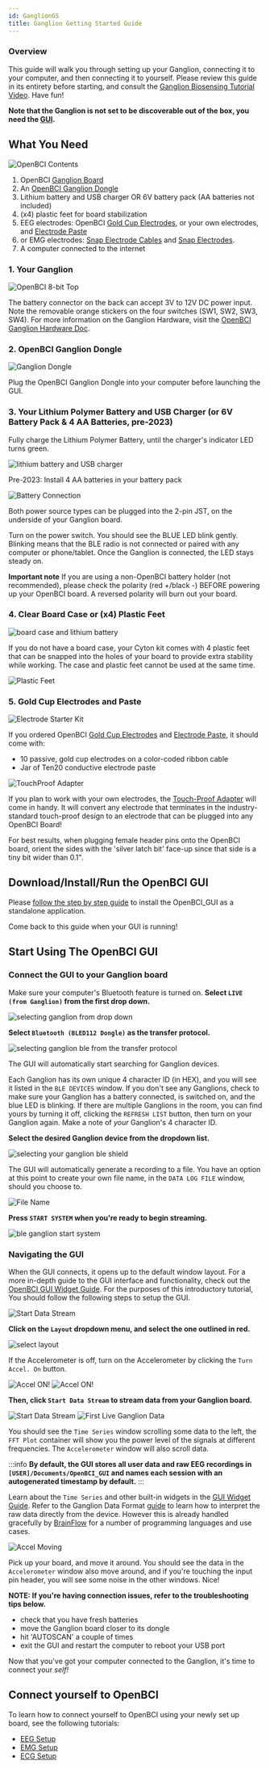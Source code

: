 ```yaml
---
id: GanglionGS
title: Ganglion Getting Started Guide
---
```

### Overview

This guide will walk you through setting up your Ganglion, connecting it to your computer, and then connecting it to yourself. Please review this guide in its entirety before starting, and consult the [Ganglion Biosensing Tutorial Video](https://youtu.be/l13R_99h0qQ). Have fun!

**Note that the Ganglion is not set to be discoverable out of the box, you need the [GUI](https://openbci.com/downloads).**

## What You Need

![OpenBCI Contents](../../assets/GettingStartedImages/ganglion_what_you_need.png)

1.  OpenBCI [Ganglion Board](https://shop.openbci.com/collections/frontpage/products/ganglion-board)
2.  An [OpenBCI Ganglion Dongle](https://shop.openbci.com/products/ganglion-dongle)
3.  Lithium battery and USB charger OR 6V battery pack (AA batteries not included)
4.  (x4) plastic feet for board stabilization
5.  EEG electrodes: OpenBCI [Gold Cup Electrodes](http://shop.openbci.com/collections/frontpage/products/openbci-gold-cup-electrodes?variant=9056028163), or your own electrodes, and [Electrode Paste](https://shop.openbci.com/products/ten20-conductive-paste-8oz-jar) 
6.  or EMG electrodes: [Snap Electrode Cables](http://shop.openbci.com/collections/frontpage/products/emg-ecg-snap-electrode-cables?variant=32372786958) and [Snap Electrodes](https://shop.openbci.com/products/kendall-emg-ecg-foam-solid-gel-electrodes-30-pack).
7.  A computer connected to the internet

### 1. Your Ganglion

![OpenBCI 8-bit Top](../../assets/GettingStartedImages/ganglion_head_shot.jpg)

The battery connector on the back can accept 3V to 12V DC power input. Note the removable orange stickers on the four switches (SW1, SW2, SW3, SW4). For more information on the Ganglion Hardware, visit the [OpenBCI Ganglion Hardware Doc](../../Ganglion/02-Ganglion.md#sensor-input-header).

### 2. OpenBCI Ganglion Dongle

![Ganglion Dongle](../../assets/GettingStartedImages/Ganglion_dongle.jpeg)

Plug the OpenBCI Ganglion Dongle into your computer before launching the GUI.

### 3. Your Lithium Polymer Battery and USB Charger (or 6V Battery Pack & 4 AA Batteries, pre-2023)

Fully charge the Lithium Polymer Battery, until the charger's indicator LED turns green.

![lithium battery and USB charger](../../assets/GettingStartedImages/board_case_with_lithium_battery_and_charger.png)

Pre-2023: 
Install 4 AA batteries in your battery pack

![Battery Connection](../../assets/GettingStartedImages/ganglion_batteryConnection.png)

Both power source types can be plugged into the 2-pin JST, on the underside of your Ganglion board.

Turn on the power switch. You should see the BLUE LED blink gently.
Blinking means that the BLE radio is not connected or paired with any computer or phone/tablet. Once the Ganglion is connected, the LED stays steady on.


**Important note**
If you are using a non-OpenBCI battery holder (not recommended), please check the polarity (red +/black -) BEFORE powering up your OpenBCI board. A reversed polarity will burn out your board.

### 4. Clear Board Case or (x4) Plastic Feet

![board case and lithium battery](../../assets/GettingStartedImages/board_case_with_lithium_battery.png)

If you do not have a board case, your Cyton kit comes with 4 plastic feet that can be snapped into the holes of your board to provide extra stability while working.
The case and plastic feet cannot be used at the same time.

![Plastic Feet](../../assets/GettingStartedImages/ganglion_wPlasticFeet.png)

### 5. Gold Cup Electrodes and Paste

![Electrode Starter Kit](../../assets/GettingStartedImages/electrodeStarterKit.png)

If you ordered OpenBCI [Gold Cup Electrodes](http://shop.openbci.com/collections/frontpage/products/openbci-gold-cup-electrodes?variant=9056028163) and [Electrode Paste](https://shop.openbci.com/products/ten20-conductive-paste-8oz-jar), it should come with:

-   10 passive, gold cup electrodes on a color-coded ribbon cable
-   Jar of Ten20 conductive electrode paste

![TouchProof Adapter](../../assets/GettingStartedImages/touch_proof.jpg)

If you plan to work with your own electrodes, the [Touch-Proof Adapter](http://shop.openbci.com/collections/frontpage/products/touch-proof-electrode-cable-adapter?variant=31007211715) will come in handy. It will convert any electrode that terminates in the industry-standard touch-proof design to an electrode that can be plugged into any OpenBCI Board!

For best results, when plugging female header pins onto the OpenBCI board, orient the sides with the 'silver latch bit' face-up since that side is a tiny bit wider than 0.1".

## Download/Install/Run the OpenBCI GUI

Please [follow the step by step guide](../../Software/OpenBCISoftware/01-OpenBCI_GUI.md#installing-the-openbci-gui-as-a-standalone-application) to install the OpenBCI_GUI as a standalone application.

Come back to this guide when your GUI is running!

## Start Using The OpenBCI GUI

### Connect the GUI to your Ganglion board

Make sure your computer's Bluetooth feature is turned on. **Select `LIVE (from Ganglion)` from the first drop down.**

![selecting ganglion from drop down](../../assets/GettingStartedImages/ble112_ganglion_select_ganglion.png)

**Select `Bluetooth (BLED112 Dongle)` as the transfer protocol.**

![selecting ganglion ble from the transfer protocol](../../assets/GettingStartedImages/ble112_ganglion_select.png)

The GUI will automatically start searching for Ganglion devices.

Each Ganglion has its own unique 4 character ID (in HEX), and you will see it listed in the `BLE DEVICES` window. If you don't see any Ganglions, check to make sure your Ganglion has a battery connected, is switched on, and the blue LED is blinking. If there are multiple Ganglions in the room, you can find yours by turning it off, clicking the `REFRESH LIST` button, then turn on your Ganglion again. Make a note of _your_ Ganglion's 4 character ID.  

**Select the desired Ganglion device from the dropdown list.**

![selecting your ganglion ble shield](../../assets/GettingStartedImages/ble112_ganglion_select_peripheral.png)

The GUI will automatically generate a recording to a file. You have an option at this point to create your own file name, in the `DATA LOG FILE` window, should you choose to.

![File Name](../../assets/GettingStartedImages/ble112_ganglion_fileName.png)

**Press `START SYSTEM` when you're ready to begin streaming.**

![ble ganglion start system](../../assets/GettingStartedImages/ble112_ganglion_start_system.png)

### Navigating the GUI

When the GUI connects, it opens up to the default window layout. For a more in-depth guide to the GUI interface and functionality, check out the [OpenBCI GUI Widget Guide](../../Software/OpenBCISoftware/02_GUI_Widget_Guide.md). For the purposes of this introductory tutorial, You should follow the following steps to setup the GUI.  

![Start Data Stream](../../assets/GettingStartedImages/ganglion_connected-idle-GUIv4.png)

**Click on the `Layout` dropdown menu, and select the one outlined in red.**

![select layout](../../assets/GettingStartedImages/ganglion_select-layout.png)

If the Accelerometer is off, turn on the Accelerometer by clicking the `Turn Accel. On` button.

![Accel ON!](../../assets/GettingStartedImages/ganglion_accel-ON.jpg)
![Accel ON!](../../assets/GettingStartedImages/ganglion_accel-ON.png)

**Then, click `Start Data Stream` to stream data from your Ganglion board.**

![Start Data Stream](../../assets/GettingStartedImages/ganglion_Start.png)
![First Live Ganglion Data](../../assets/GettingStartedImages/ganglion_first-data.jpg)  

You should see the `Time Series` window scrolling some data to the left, the `FFT Plot` container will show you the power level of the signals at different frequencies. The `Accelerometer` window will also scroll data.

:::info
**By default, the GUI stores all user data and raw EEG recordings in `[USER]/Documents/OpenBCI_GUI` and names each session with an autogenerated timestamp by default.**
:::

Learn about the `Time Series` and other built-in widgets in the [GUI Widget Guide](../../Software/OpenBCISoftware/02_GUI_Widget_Guide.md). Refer to the Ganglion Data Format [guide](../../Ganglion/08-Ganglion_Data_Format.md#binary-format) to learn how to interpret the raw data directly from the device. However this is already handled gracefully by [BrainFlow](../../ForDevelopers/01-SoftwareDevelopment.md#introducing-brainflow) for a number of programming languages and use cases.

![Accel Moving](../../assets/GettingStartedImages/ganglion_moving-accelerometer.jpg)

Pick up your board, and move it around. You should see the data in the `Accelerometer` window also move around, and if you're touching the input pin header, you will see some noise in the other windows. Nice!  

**NOTE: If you're having connection issues, refer to the troubleshooting tips below.**

-   check that you have fresh batteries
-   move the Ganglion board closer to its dongle
-   hit 'AUTOSCAN' a couple of times
-   exit the GUI and restart the computer to reboot your USB port

Now that you've got your computer connected to the Ganglion, it's time to connect your _self!_

## Connect yourself to OpenBCI

To learn how to connect yourself to OpenBCI using your newly set up board, see the following tutorials:

-   [EEG Setup](../../GettingStarted/Biosensing-Setups/01-EEG-Setup.md)
-   [EMG Setup](../../GettingStarted/Biosensing-Setups/02-EMG-Setup.md)
-   [ECG Setup](../../GettingStarted/Biosensing-Setups/03-ECG-Setup.md)
